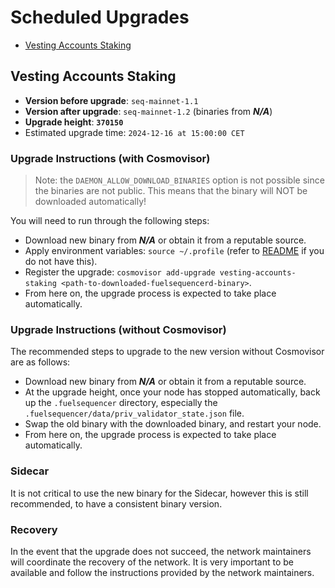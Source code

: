 # Scheduled Upgrades

- [Vesting Accounts Staking](#vesting-accounts-staking)

## Vesting Accounts Staking

- **Version before upgrade**: `seq-mainnet-1.1`
- **Version after upgrade**: `seq-mainnet-1.2` (binaries from **_N/A_**)
- **Upgrade height**: **`370150`**
- Estimated upgrade time: `2024-12-16 at 15:00:00 CET`

### Upgrade Instructions (with Cosmovisor)

> Note: the `DAEMON_ALLOW_DOWNLOAD_BINARIES` option is not possible since the binaries are not public. This means that the binary will NOT be downloaded automatically!

You will need to run through the following steps:

- Download new binary from **_N/A_** or obtain it from a reputable source.
- Apply environment variables: `source ~/.profile` (refer to [README](../README.md) if you do not have this).
- Register the upgrade: `cosmovisor add-upgrade vesting-accounts-staking <path-to-downloaded-fuelsequencerd-binary>`.
- From here on, the upgrade process is expected to take place automatically.

### Upgrade Instructions (without Cosmovisor)

The recommended steps to upgrade to the new version without Cosmovisor are as follows:

- Download new binary from **_N/A_** or obtain it from a reputable source.
- At the upgrade height, once your node has stopped automatically, back up the `.fuelsequencer` directory, especially the `.fuelsequencer/data/priv_validator_state.json` file.
- Swap the old binary with the downloaded binary, and restart your node.
- From here on, the upgrade process is expected to take place automatically.

### Sidecar

It is not critical to use the new binary for the Sidecar, however this is still recommended, to have a consistent binary version.

### Recovery

In the event that the upgrade does not succeed, the network maintainers will coordinate the recovery of the network. It is very important to be available and follow the instructions provided by the network maintainers.
